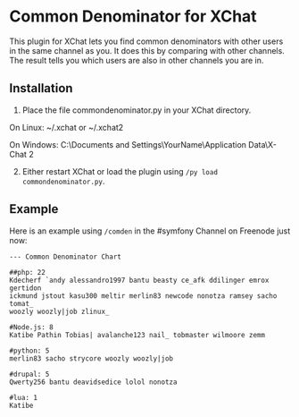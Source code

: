 Common Denominator for XChat
============================

This plugin for XChat lets you find common denominators with other users in the same channel as you. It does this by comparing with other channels. The result tells you which users are also in other channels you are in.

## Installation

1) Place the file commondenominator.py in your XChat directory.

On Linux: ~/.xchat or ~/.xchat2

On Windows: C:\Documents and Settings\YourName\Application Data\X-Chat 2

2) Either restart XChat or load the plugin using `/py load commondenominator.py`.

## Example

Here is an example using `/comden` in the #symfony Channel on Freenode just now:

    --- Common Denominator Chart

    ##php: 22
    Kdecherf `andy alessandro1997 bantu beasty ce_afk ddilinger emrox gertidon
    ickmund jstout kasu300 meltir merlin83 newcode nonotza ramsey sacho tomat_
    woozly woozly|job zlinux_

    #Node.js: 8
    Katibe Pathin Tobias| avalanche123 nail_ tobmaster wilmoore zemm

    #python: 5
    merlin83 sacho strycore woozly woozly|job

    #drupal: 5
    Qwerty256 bantu deavidsedice lolol nonotza

    #lua: 1
    Katibe

